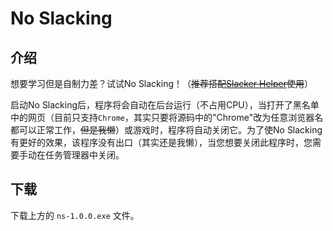 # No Slacking

## 介绍

想要学习但是自制力差？试试No Slacking！（~~推荐搭配[Slacker Helper](https://github.com/hutaooatuh/Slacker_Helper)使用~~）

启动No Slacking后，程序将会自动在后台运行（不占用CPU），当打开了黑名单中的网页（目前只支持`Chrome`，其实只要将源码中的"Chrome"改为任意浏览器名都可以正常工作，~~但是我懒~~）或游戏时，程序将自动关闭它。为了使No Slacking有更好的效果，该程序没有出口（其实还是我懒），当您想要关闭此程序时，您需要手动在任务管理器中关闭。

## 下载

下载上方的 `ns-1.0.0.exe` 文件。
